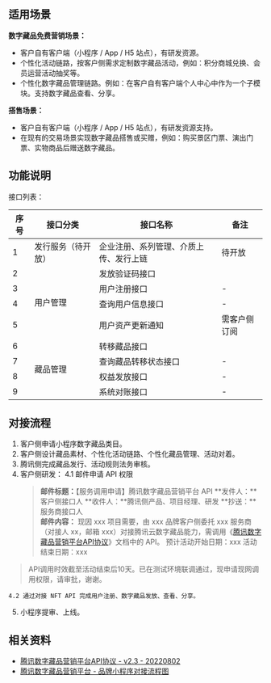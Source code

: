 ## 适用场景
**数字藏品免费营销场景：**
- 客户自有客户端（小程序 / App / H5 站点），有研发资源。
- 个性化活动链路，按客户侧需求定制数字藏品活动，例如：积分商城兑换、会员运营活动抽奖等。
- 个性化数字藏品管理链路。例如：在客户自有客户端个人中心中作为一个子模块。支持数字藏品查看、分享。

**搭售场景：**
- 客户自有客户端（小程序 / App / H5 站点），有研发资源支持。
- 在现有的交易场景实现数字藏品搭售或买赠，例如：购买景区门票、演出门票、实物商品后赠送数字藏品。


## 功能说明

接口列表：

<table>
<thead>
<tr>
<th>序号</th>
<th>接口分类</th>
<th>接口名称</th>
<th>备注</th>
</tr>
</thead>
<tbody><tr>
<td>1</td>
<td>发行服务（待开放）</td>
<td>企业注册、系列管理、介质上传、发行上链</td>
<td>待开放</td>
</tr>
<tr>
<td>2</td>
<td rowspan="4">用户管理</td>
<td>发放验证码接口</td>
</tr>
<tr>
<td>3</td>
<td>用户注册接口</td>
<td>-</td>
</tr>
<tr>
<td>4</td>
<td>查询用户信息接口</td>
<td>-</td>
</tr>
<tr>
<td>5</td>
<td>用户资产更新通知</td>
<td>需客户侧订阅</td>
</tr>
<tr>
<td>6</td>
<td rowspan="4">藏品管理</td>
<td>转移藏品接口</td>
</tr>
<tr>
<td>7</td>
<td>查询藏品转移状态接口</td>
<td>-</td>
</tr>
<tr>
<td>8</td>
<td>权益发放接口</td>
<td>-</td>
</tr>
<tr>
<td>9</td>
<td>系统对账接口</td>
<td>-</td>
</tr>
</tbody></table>



## 对接流程

1. 客户侧申请小程序数字藏品类目。
2. 客户侧设计藏品素材、个性化活动链路、个性化藏品管理、活动对着。
3. 腾讯侧完成藏品发行、活动规则法务审核。
4. 客户侧研发：
	4.1 邮件申请 API 权限
	>**邮件标题：**【服务调用申请】腾讯数字藏品营销平台 API
	>**发件人：**客户侧接口人
	>**收件人：**腾讯侧产品、项目经理、研发
	>**抄送：**服务商接口人 <br>
	>**邮件内容：**
	>现因 xxx 项目需要，由 xxx 品牌客户侧委托 xxx 服务商（对接人 xx，邮箱 xxx）对接腾讯云数字藏品能力，需调用《[腾讯数字藏品营销平台API协议](https://doc.weixin.qq.com/doc/w3_AQ0ARgYnABA7hHdTcPUQLeL11xhPS)》文档中的 API。
预计活动开始日期：xxx
活动结束日期：xxx
>API调用时效截至活动结束后10天。已在测试环境联调通过，现申请现网调用权限，请审批，谢谢。
>
	4.2 通过对接 NFT API 完成用户注册、数字藏品发放、查看、分享。
5. 小程序提审、上线。



## 相关资料
- [腾讯数字藏品营销平台API协议 - v2.3 - 20220802](https://doc.weixin.qq.com/doc/w3_AQ0ARgYnABA7hHdTcPUQLeL11xhPS)
- [腾讯数字藏品营销平台 - 品牌小程序对接流程图](https://doc.weixin.qq.com/flowchart/f3_AQ0ARgYnABAZXOQtslATOOG6ZD1nU?scode=AJEAIQdfAAosICjcQlAQ0ARgYnABA)
